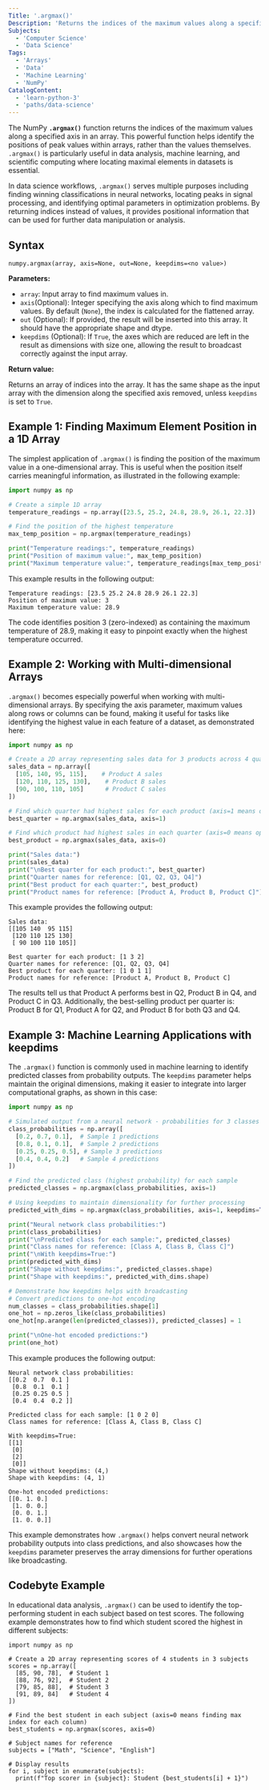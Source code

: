 ```yaml
---
Title: '.argmax()'
Description: 'Returns the indices of the maximum values along a specified axis in an array'
Subjects:
  - 'Computer Science'
  - 'Data Science'
Tags:
  - 'Arrays'
  - 'Data'
  - 'Machine Learning'
  - 'NumPy'
CatalogContent:
  - 'learn-python-3'
  - 'paths/data-science'
---
```


The NumPy **`.argmax()`** function returns the indices of the maximum values along a specified axis in an array. This powerful function helps identify the positions of peak values within arrays, rather than the values themselves. `.argmax()` is particularly useful in data analysis, machine learning, and scientific computing where locating maximal elements in datasets is essential.

In data science workflows, `.argmax()` serves multiple purposes including finding winning classifications in neural networks, locating peaks in signal processing, and identifying optimal parameters in optimization problems. By returning indices instead of values, it provides positional information that can be used for further data manipulation or analysis.

## Syntax

```pseudo
numpy.argmax(array, axis=None, out=None, keepdims=<no value>)
```

**Parameters:**

- `array`: Input array to find maximum values in.
- `axis`(Optional): Integer specifying the axis along which to find maximum values. By default (`None`), the index is calculated for the flattened array.
- `out` (Optional): If provided, the result will be inserted into this array. It should have the appropriate shape and dtype.
- `keepdims` (Optional): If `True`, the axes which are reduced are left in the result as dimensions with size one, allowing the result to broadcast correctly against the input array.

**Return value:**

Returns an array of indices into the array. It has the same shape as the input array with the dimension along the specified axis removed, unless `keepdims` is set to `True`.

## Example 1: Finding Maximum Element Position in a 1D Array

The simplest application of `.argmax()` is finding the position of the maximum value in a one-dimensional array. This is useful when the position itself carries meaningful information, as illustrated in the following example:

```py
import numpy as np

# Create a simple 1D array
temperature_readings = np.array([23.5, 25.2, 24.8, 28.9, 26.1, 22.3])

# Find the position of the highest temperature
max_temp_position = np.argmax(temperature_readings)

print("Temperature readings:", temperature_readings)
print("Position of maximum value:", max_temp_position)
print("Maximum temperature value:", temperature_readings[max_temp_position])
```

This example results in the following output:

```shell
Temperature readings: [23.5 25.2 24.8 28.9 26.1 22.3]
Position of maximum value: 3
Maximum temperature value: 28.9
```

The code identifies position 3 (zero-indexed) as containing the maximum temperature of 28.9, making it easy to pinpoint exactly when the highest temperature occurred.

## Example 2: Working with Multi-dimensional Arrays

`.argmax()` becomes especially powerful when working with multi-dimensional arrays. By specifying the axis parameter, maximum values along rows or columns can be found, making it useful for tasks like identifying the highest value in each feature of a dataset, as demonstrated here:

```py
import numpy as np

# Create a 2D array representing sales data for 3 products across 4 quarters
sales_data = np.array([
  [105, 140, 95, 115],    # Product A sales
  [120, 110, 125, 130],    # Product B sales
  [90, 100, 110, 105]      # Product C sales
])

# Find which quarter had highest sales for each product (axis=1 means operate along rows)
best_quarter = np.argmax(sales_data, axis=1)

# Find which product had highest sales in each quarter (axis=0 means operate along columns)
best_product = np.argmax(sales_data, axis=0)

print("Sales data:")
print(sales_data)
print("\nBest quarter for each product:", best_quarter)
print("Quarter names for reference: [Q1, Q2, Q3, Q4]")
print("Best product for each quarter:", best_product)
print("Product names for reference: [Product A, Product B, Product C]")
```

This example provides the following output:

```shell
Sales data:
[[105 140  95 115]
 [120 110 125 130]
 [ 90 100 110 105]]

Best quarter for each product: [1 3 2]
Quarter names for reference: [Q1, Q2, Q3, Q4]
Best product for each quarter: [1 0 1 1]
Product names for reference: [Product A, Product B, Product C]
```

The results tell us that Product A performs best in Q2, Product B in Q4, and Product C in Q3. Additionally, the best-selling product per quarter is: Product B for Q1, Product A for Q2, and Product B for both Q3 and Q4.

## Example 3: Machine Learning Applications with keepdims

The `.argmax()` function is commonly used in machine learning to identify predicted classes from probability outputs. The `keepdims` parameter helps maintain the original dimensions, making it easier to integrate into larger computational graphs, as shown in this case:

```py
import numpy as np

# Simulated output from a neural network - probabilities for 3 classes across 4 samples
class_probabilities = np.array([
  [0.2, 0.7, 0.1],  # Sample 1 predictions
  [0.8, 0.1, 0.1],  # Sample 2 predictions
  [0.25, 0.25, 0.5], # Sample 3 predictions
  [0.4, 0.4, 0.2]   # Sample 4 predictions
])

# Find the predicted class (highest probability) for each sample
predicted_classes = np.argmax(class_probabilities, axis=1)

# Using keepdims to maintain dimensionality for further processing
predicted_with_dims = np.argmax(class_probabilities, axis=1, keepdims=True)

print("Neural network class probabilities:")
print(class_probabilities)
print("\nPredicted class for each sample:", predicted_classes)
print("Class names for reference: [Class A, Class B, Class C]")
print("\nWith keepdims=True:")
print(predicted_with_dims)
print("Shape without keepdims:", predicted_classes.shape)
print("Shape with keepdims:", predicted_with_dims.shape)

# Demonstrate how keepdims helps with broadcasting
# Convert predictions to one-hot encoding
num_classes = class_probabilities.shape[1]
one_hot = np.zeros_like(class_probabilities)
one_hot[np.arange(len(predicted_classes)), predicted_classes] = 1

print("\nOne-hot encoded predictions:")
print(one_hot)
```

This example produces the following output:

```shell
Neural network class probabilities:
[[0.2  0.7  0.1 ]
 [0.8  0.1  0.1 ]
 [0.25 0.25 0.5 ]
 [0.4  0.4  0.2 ]]

Predicted class for each sample: [1 0 2 0]
Class names for reference: [Class A, Class B, Class C]

With keepdims=True:
[[1]
 [0]
 [2]
 [0]]
Shape without keepdims: (4,)
Shape with keepdims: (4, 1)

One-hot encoded predictions:
[[0. 1. 0.]
 [1. 0. 0.]
 [0. 0. 1.]
 [1. 0. 0.]]
```

This example demonstrates how `.argmax()` helps convert neural network probability outputs into class predictions, and also showcases how the `keepdims` parameter preserves the array dimensions for further operations like broadcasting.

## Codebyte Example

In educational data analysis, `.argmax()` can be used to identify the top-performing student in each subject based on test scores. The following example demonstrates how to find which student scored the highest in different subjects:

```codebyte/py
import numpy as np

# Create a 2D array representing scores of 4 students in 3 subjects
scores = np.array([
  [85, 90, 78],  # Student 1
  [88, 76, 92],  # Student 2
  [79, 85, 88],  # Student 3
  [91, 89, 84]   # Student 4
])

# Find the best student in each subject (axis=0 means finding max index for each column)
best_students = np.argmax(scores, axis=0)

# Subject names for reference
subjects = ["Math", "Science", "English"]

# Display results
for i, subject in enumerate(subjects):
  print(f"Top scorer in {subject}: Student {best_students[i] + 1}")
```
